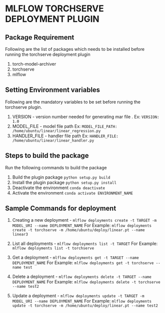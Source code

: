 # MLFLOW TORCHSERVE DEPLOYMENT PLUGIN

## Package Requirement

Following are the list of packages which needs to be installed before running the torchserve deployment plugin 

1. torch-model-archiver
2. torchserve
3. mlflow

## Setting Environment variables

Following are the mandatory variables to be set before running the torchserve plugin.
1. VERSION - version number needed for generating mar file . Ex:  ```VERSION: 1.0```
2. MODEL_FILE - model file path Ex: ```MODEL_FILE_PATH: /home/ubuntu/linear/linear_regression.py```
3. HANDLER_FILE - handler file path Ex: ```HANDLER_FILE: /home/ubuntu/linear/linear_handler.py```

## Steps to build the package

Run the following commands to build the package

1. Build the plugin package ```python setup.py build```
2. Install the plugin package ```python setup.py install```
3. Deactivate the environment ```conda deactivate```
4. Activate the environment ```conda activate ENVIRONMENT_NAME```

## Sample Commands for deployment

1. Creating a new deployment - ```mlflow deployments create -t TARGET -m MODEL_URI --name DEPLOYMENT_NAME```
For Example: ```mlflow deployments create -t torchserve -m /home/ubuntu/deploy/linear.pt --name linear3```

2. List all deployments - ```mlflow deployments list -t TARGET```
For Example: ```mlflow deployments list -t torchserve```

3. Get a deployment - ```mlflow deployments get -t TARGET --name DEPLOYMENT_NAME```
For Example: ```mlflow deployments get -t torchserve --name test```

4. Delete a deployment - ``mlflow deployments delete -t TARGET --name DEPLOYMENT_NAME``
For Example: ```mlflow deployments delete -t torchserve --name test2```

5. Update a deployment - ```mlflow deployments update -t TARGET -m MODEL_URI --name DEPLOYMENT_NAME```
For Example: ```mlflow deployments update -t torchserve -m /home/ubuntu/deploy/linear.pt --name test2```